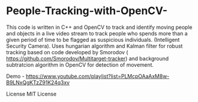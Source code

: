 # People-Tracking-with-OpenCV-
This code is written in C++ and OpenCV to track and identify moving people and objects in a live video stream to track people who spends more than a given period of time to be flagged as suspicious individuals. (Intelligent Security Camera). Uses hungarian algorithm and Kalman filter for robust tracking based on code developed by Smorodov ( https://github.com/Smorodov/Multitarget-tracker) and background subtratcion algorithm in OpenCV for detection of movement. 

Demo - https://www.youtube.com/playlist?list=PLMcpOAaAxM8w-B9LNxQgKTzZ91K24q3xv


License
MIT License
